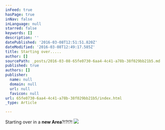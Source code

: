 ```yaml
---
inFeed: true
hasPage: true
inNav: false
inLanguage: null
starred: false
keywords: []
description: ''
datePublished: '2016-03-08T12:51:51.820Z'
dateModified: '2016-03-08T12:49:17.585Z'
title: Starting over.....
author: []
sourcePath: _posts/2016-03-08-65fe0730-6aa4-4c41-a78b-38f029bb21b5.md
published: true
authors: []
publisher:
  name: null
  domain: null
  url: null
  favicon: null
url: 65fe0730-6aa4-4c41-a78b-38f029bb21b5/index.html
_type: Article

---
```

Starting over in a **new Area**?!?!?!
![](https://the-grid-user-content.s3-us-west-2.amazonaws.com/08fccd51-8fe4-469b-bc12-1ac099e8d558.jpg)